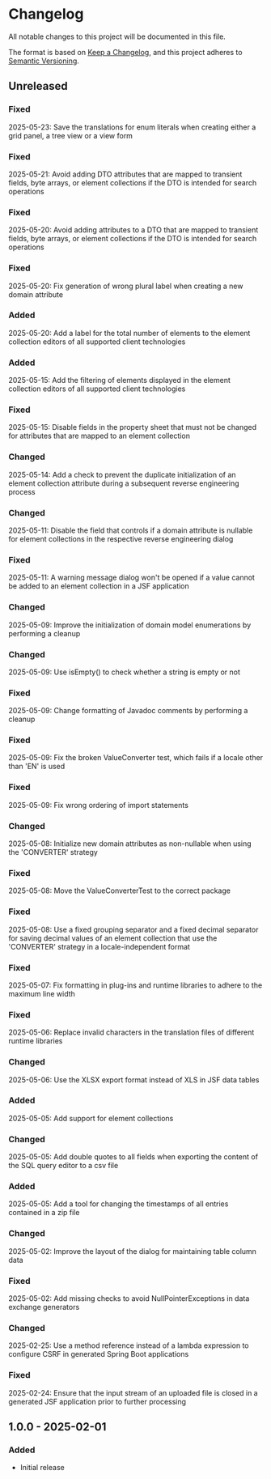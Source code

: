 # Changelog

All notable changes to this project will be documented in this file.

The format is based on [Keep a Changelog](https://keepachangelog.com/en/1.1.0/),
and this project adheres to [Semantic Versioning](https://semver.org/spec/v2.0.0.html).

## Unreleased
### Fixed
2025-05-23: Save the translations for enum literals when creating either a grid panel, a tree view or a view form
### Fixed
2025-05-21: Avoid adding DTO attributes that are mapped to transient fields, byte arrays, or element collections if the DTO is
            intended for search operations
### Fixed
2025-05-20: Avoid adding attributes to a DTO that are mapped to transient fields, byte arrays, or element collections if the DTO
            is intended for search operations
### Fixed
2025-05-20: Fix generation of wrong plural label when creating a new domain attribute
### Added
2025-05-20: Add a label for the total number of elements to the element collection editors of all supported client technologies
### Added
2025-05-15: Add the filtering of elements displayed in the element collection editors of all supported client technologies
### Fixed
2025-05-15: Disable fields in the property sheet that must not be changed for attributes that are mapped to an element collection
### Changed
2025-05-14: Add a check to prevent the duplicate initialization of an element collection attribute during a subsequent reverse
            engineering process
### Changed
2025-05-11: Disable the field that controls if a domain attribute is nullable for element collections in the respective reverse
            engineering dialog
### Fixed
2025-05-11: A warning message dialog won't be opened if a value cannot be added to an element collection in a JSF application
### Changed
2025-05-09: Improve the initialization of domain model enumerations by performing a cleanup
### Changed
2025-05-09: Use isEmpty() to check whether a string is empty or not
### Fixed
2025-05-09: Change formatting of Javadoc comments by performing a cleanup
### Fixed
2025-05-09: Fix the broken ValueConverter test, which fails if a locale other than 'EN' is used
### Fixed
2025-05-09: Fix wrong ordering of import statements
### Changed
2025-05-08: Initialize new domain attributes as non-nullable when using the 'CONVERTER' strategy
### Fixed
2025-05-08: Move the ValueConverterTest to the correct package
### Fixed
2025-05-08: Use a fixed grouping separator and a fixed decimal separator for saving decimal values of an element collection that
            use the 'CONVERTER' strategy in a locale-independent format
### Fixed
2025-05-07: Fix formatting in plug-ins and runtime libraries to adhere to the maximum line width
### Fixed
2025-05-06: Replace invalid characters in the translation files of different runtime libraries
### Changed
2025-05-06: Use the XLSX export format instead of XLS in JSF data tables
### Added
2025-05-05: Add support for element collections
### Changed
2025-05-05: Add double quotes to all fields when exporting the content of the SQL query editor to a csv file
### Added
2025-05-05: Add a tool for changing the timestamps of all entries contained in a zip file
### Changed
2025-05-02: Improve the layout of the dialog for maintaining table column data
### Fixed
2025-05-02: Add missing checks to avoid NullPointerExceptions in data exchange generators
### Changed
2025-02-25: Use a method reference instead of a lambda expression to configure CSRF in generated Spring Boot applications
### Fixed
2025-02-24: Ensure that the input stream of an uploaded file is closed in a generated JSF application prior to further processing

## 1.0.0 - 2025-02-01
### Added
- Initial release
